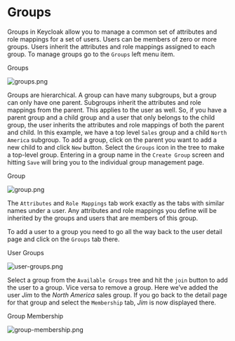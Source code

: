 # Groups

Groups in Keycloak allow you to manage a common set of attributes and role mappings for a set of users. Users can be members of zero or more groups. Users inherit the attributes and role mappings assigned to each group. To manage groups go to the `Groups` left menu item.

Groups

![groups.png](https://wjw465150.gitbooks.io/keycloak-documentation/content/server\_admin/keycloak-images/groups.png)

Groups are hierarchical. A group can have many subgroups, but a group can only have one parent. Subgroups inherit the attributes and role mappings from the parent. This applies to the user as well. So, if you have a parent group and a child group and a user that only belongs to the child group, the user inherits the attributes and role mappings of both the parent and child. In this example, we have a top level `Sales` group and a child `North America` subgroup. To add a group, click on the parent you want to add a new child to and click `New` button. Select the `Groups` icon in the tree to make a top-level group. Entering in a group name in the `Create Group` screen and hitting `Save` will bring you to the individual group management page.

Group

![group.png](https://wjw465150.gitbooks.io/keycloak-documentation/content/server\_admin/keycloak-images/group.png)

The `Attributes` and `Role Mappings` tab work exactly as the tabs with similar names under a user. Any attributes and role mappings you define will be inherited by the groups and users that are members of this group.

To add a user to a group you need to go all the way back to the user detail page and click on the `Groups` tab there.

User Groups

![user-groups.png](https://wjw465150.gitbooks.io/keycloak-documentation/content/server\_admin/keycloak-images/user-groups.png)

Select a group from the `Available Groups` tree and hit the `join` button to add the user to a group. Vice versa to remove a group. Here we’ve added the user _Jim_ to the _North America_ sales group. If you go back to the detail page for that group and select the `Membership` tab, _Jim_ is now displayed there.

Group Membership

![group-membership.png](https://wjw465150.gitbooks.io/keycloak-documentation/content/server\_admin/keycloak-images/group-membership.png)
